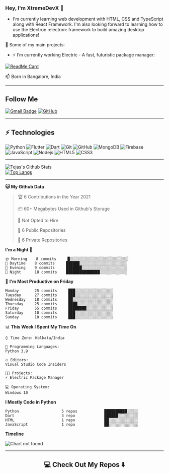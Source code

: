 ### Hey, I'm XtremeDevX 👋

-  I'm currently learning web development with HTML, CSS and TypeScript along with React Framework. I'm also looking forward to learning how to use the Electron :electron: framework to build amazing desktop applications! 

🚀 Some of my main projects:

- ⚡ I’m currently working Electric - A fast, futuristic package manager:

[![ReadMe Card](https://github-readme-stats.vercel.app/api/pin/?username=electric-package-manager&repo=electric)](https://github.com/electric-package-manager/electric)
<br>

<p> 
📫  Born in Bangalore, India <img src="https://www.flaticon.com/svg/vstatic/svg/3909/3909444.svg?token=exp=1614779588~hmac=77129e0cbf9e8bf570140b9ca4da5cd8" width="13"/>
</p>

<hr>

## Follow Me


[![Gmail Badge](https://img.shields.io/badge/-xtremedevx@gmail.com-c14438?style=flat-square&logo=Gmail&logoColor=white&link=mailto:xtremedevx@gmail.com)](mailto:xtremedevx@gmail.com)
[![GitHub](https://img.shields.io/badge/-GitHub-181717?style=flat-square&logo=github&logoColor=white&link=https://github.com/minoveaz)](https://github.com/XtremeDevX)

<hr>

## ⚡ Technologies

![Python](https://img.shields.io/badge/-python-black?style=flat-square&logo=python)
![Flutter](https://img.shields.io/badge/-flutter-black?style=flat-square&logo=flutter)
![Dart](https://img.shields.io/badge/-dart-black?style=flat-square&logo=dart)
![Git](https://img.shields.io/badge/-Git-black?style=flat-square&logo=git)
![GitHub](https://img.shields.io/badge/-GitHub-181717?style=flat-square&logo=github)
![MongoDB](https://img.shields.io/badge/-MongoDB-black?style=flat-square&logo=mongodb)
![Firebase](https://img.shields.io/badge/-Firebase-black?style=flat-square&logo=firebase)
![JavaScript](https://img.shields.io/badge/-Python-black?style=flat-square&logo=javascript)
![Nodejs](https://img.shields.io/badge/-Nodejs-black?style=flat-square&logo=Node.js)
![HTML5](https://img.shields.io/badge/-HTML5-E34F26?style=flat-square&logo=html5&logoColor=white)
![CSS3](https://img.shields.io/badge/-CSS3-1572B6?style=flat-square&logo=css3)

<hr>

![Tejas's Github Stats](https://github-readme-stats.codestackr.vercel.app/api?username=xtremedevx&show_icons=true&hide_border=true&count_private=true&include_all_commits=true)
<br>
[![Top Langs](https://github-readme-stats.vercel.app/api/top-langs/?username=xtremedevx&count_private=true)](https://github.com/xtremedevx/github-readme-stats)

<hr>

<!--START_SECTION:waka-->

**🐱 My Github Data** 

> 🏆 6 Contributions in the Year 2021
 > 
> 📦 60+ Megabytes Used in Github's Storage 
 > 
> 🚫 Not Opted to Hire
 > 
> 📜 6 Public Repositories 
 > 
> 🔑 6 Private Repositories  
 > 
**I'm a Night 🦉** 

```text
🌞 Morning    8 commits     █░░░░░░░░░░░░░░░░░░░░░░░░░░   
🌆 Daytime    8 commits     ██████░░░░░░░░░░░░░░░░░░░░░   
🌃 Evening    9 commits     ███████░░░░░░░░░░░░░░░░░░░░    
🌙 Night      18 commits    ███████████████░░░░░░░░░░░░   

```
📅 **I'm Most Productive on Friday** 

```text
Monday       25 commits     ███░░░░░░░░░░░░░░░░░    
Tuesday      27 commits     ███░░░░░░░░░░░░░░░░░    
Wednesday    18 commits     ██░░░░░░░░░░░░░░░░░░   
Thursday     25 commits     ████░░░░░░░░░░░░░░░░
Friday       55 commits     ████████░░░░░░░░░░░░
Saturday     10 commits     ███░░░░░░░░░░░░░░░░░   
Sunday       10 commits     ███░░░░░░░░░░░░░░░░░

```


📊 **This Week I Spent My Time On** 

```text
⌚︎ Time Zone: Kolkata/India

💬 Programming Languages: 
Python 3.9

🔥 Editors: 
Visual Studio Code Insiders

🐱‍💻 Projects: 
⚡ Electric Package Manager

💻 Operating System: 
Windows 10

```

**I Mostly Code in Python** 

```text
Python                   5 repos            ██████████░░░░░  
Dart                     3 repo             ██████░░░░░░░░░   
HTML                     1 repo             ██░░░░░░░░░░░░░   
JavaScript               1 repo             ██░░░░░░░░░░░░░ 
```


**Timeline**

![Chart not found](https://raw.githubusercontent.com/minoveaz/minoveaz/master/charts/bar_graph.png) 


<!--END_SECTION:waka-->

<hr>

<h2  align="center">💻 Check Out My Repos ⬇️ </h2>
